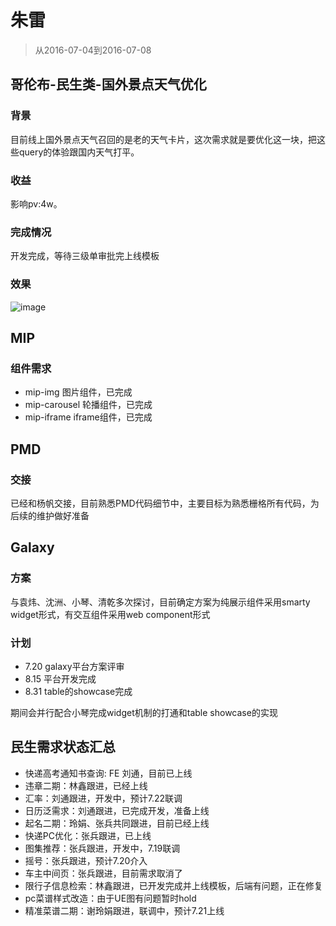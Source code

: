 # 朱雷

> 从2016-07-04到2016-07-08

## 哥伦布-民生类-国外景点天气优化

### 背景

目前线上国外景点天气召回的是老的天气卡片，这次需求就是要优化这一块，把这些query的体验跟国内天气打平。

### 收益

影响pv:4w。

### 完成情况

开发完成，等待三级单审批完上线模板

### 效果

![image](http://gitlab.baidu.com/psfe/psdoc/uploads/f54a4687a0d0466c775a1767025d3eda/image.png)

## MIP

### 组件需求

* mip-img   图片组件，已完成
* mip-carousel  轮播组件，已完成
* mip-iframe    iframe组件，已完成

## PMD

### 交接

已经和杨帆交接，目前熟悉PMD代码细节中，主要目标为熟悉栅格所有代码，为后续的维护做好准备

## Galaxy

### 方案 

与袁炜、沈洲、小琴、清乾多次探讨，目前确定方案为纯展示组件采用smarty widget形式，有交互组件采用web component形式

### 计划

* 7.20   galaxy平台方案评审
* 8.15   平台开发完成
* 8.31   table的showcase完成

期间会并行配合小琴完成widget机制的打通和table showcase的实现


## 民生需求状态汇总

* 快递高考通知书查询: FE 刘通，目前已上线
* 违章二期：林鑫跟进，已经上线
* 汇率：刘通跟进，开发中，预计7.22联调
* 日历泛需求：刘通跟进，已完成开发，准备上线
* 起名二期：玲娟、张兵共同跟进，目前已经上线
* 快递PC优化：张兵跟进，已上线
* 图集推荐：张兵跟进，开发中，7.19联调
* 摇号：张兵跟进，预计7.20介入
* 车主中间页：张兵跟进，目前需求取消了
* 限行子信息检索：林鑫跟进，已开发完成并上线模板，后端有问题，正在修复
* pc菜谱样式改造：由于UE图有问题暂时hold
* 精准菜谱二期：谢玲娟跟进，联调中，预计7.21上线


